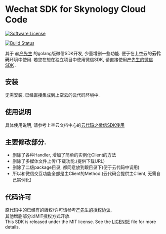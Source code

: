 # Wechat SDK for Skynology Cloud Code
[![Software License](https://img.shields.io/badge/license-MIT-brightgreen.svg)](LICENSE.md)

[![Build Status](https://travis-ci.org/skynology/wechat.svg)](https://travis-ci.org/skynology/wechat)


其于 [@产先生](https://github.com/chanxuehong) 的golang版微信SDK开发, 少量增删一些功能. 便于在上空云的**云代码**环境中使用. 若您在想在独立项目中使用微信SDK, 请直接使用[产先生的微信SDK](https://github.com/chanxuehong/wechat) .

## 安装
无需安装, 已经直接集成到上空云的云代码环境中.

## 使用说明
具体使用说明, 请参考上空云文档中心的[云代码之微信SDK使用](http://developer.skynology.com/weixin-sdk.html)

## 主要修改部分.
* 删除了各种Handler, 增加了简单的实例化Client的方法
* 删除了多媒体文件上传/下载功能.(提供下载URL)
* 删除了二级package目录, 都同意放到跟目录下(便于云代码中调用)
* 所以和微信交互功能全部是主Client的Method.(云代码会提供主Client, 无需自己实例化)



## 代码许可
原代码中的已经有的版权/许可请参考[产先生的授权协议](https://github.com/chanxuehong/wechat/blob/master/LICENSE).   
其他增删部分以MIT授权方式开放.   
This SDK is released under the MIT license. See the [LICENSE](https://github.com/skynology/objc-sdk/blob/master/LICENSE) file for more details.

